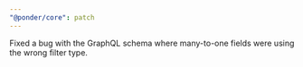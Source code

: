 ```yaml
---
"@ponder/core": patch
---
```


Fixed a bug with the GraphQL schema where many-to-one fields were using the wrong filter type.
